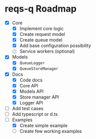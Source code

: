 # reqs-q Roadmap

- [x] Core
  - [x] Implement core logic
  - [x] Create request model
  - [x] Create queue model
  - [x] Add base configuration possibility
  - [ ] Service workers (optional)
- [x] Models
  - [x] `QueueLogger`
  - [x] `QueueStoreManager`
- [x] Docs
  - [x] Code docs
  - [x] Core API
  - [x] Models API
  - [x] Store manager API
  - [x] Logger API
- [ ] Add test cases
- [ ] Add typescript or d.ts
- [ ] Examples
  - [x] Create simple example
  - [ ] Create few working examples
